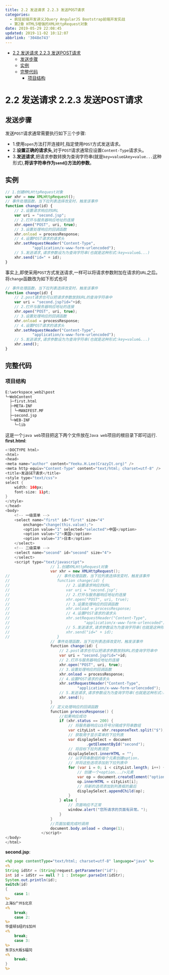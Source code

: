 ```yaml
---
title: 2.2 发送请求 2.2.3 发送POST请求
categories: 
  - 疯狂前端开发讲义JQuery AngularJS Bootstrap前端开发实战
  - 第2章 HTML5增强的XMLHttpRequest对象
date: 2019-05-29 22:08:45
updated: 2019-11-02 10:12:07
abbrlink: '3048e743'
---
```

<div id='my_toc'>

- [2.2 发送请求 2.2.3 发送POST请求](/JavaReadingNotes/3048e743/#2-2-发送请求-2-2-3-发送POST请求)
    - [发送步骤](/JavaReadingNotes/3048e743/#发送步骤)
    - [实例](/JavaReadingNotes/3048e743/#实例)
    - [完整代码](/JavaReadingNotes/3048e743/#完整代码)
        - [项目结构](/JavaReadingNotes/3048e743/#项目结构)

</div>
<!--more-->
<script>if (navigator.platform.toLowerCase() == 'win32'){document.getElementById('my_toc').style.display = 'none';}</script>

<!--end-->
# 2.2 发送请求 2.2.3 发送POST请求 #
## 发送步骤 ##
发送`POST`请求通常需要执行如下三个步骤:
- 1.使用`open`方法打开连接时,指定使用`POST`方式发送请求。
- 2.**设置正确的请求头**,对于`POST`请求通常应设置`Content-Type`请求头。
- 3.**发送请求**,把请求参数转换为查询字符串(就是`key=value&key=value...`这种形式),**将该字符串作为`send`()方法的参数**。

## 实例 ##
```javascript
// 1.创建XMLHttpRequest对象
var xhr = new XMLHttpRequest();
// 事件处理函数，当下拉列表选择改变时，触发该事件
function change(id) {
    // 2.设置请求响应的URL
    var uri = "second.jsp";
    // 2.打开与服务器响应地址的连接
    xhr.open("POST", uri, true);
    // 3.设置处理响应的回调函数
    xhr.onload = processResponse;
    // 4.设置POST请求的请求头
    xhr.setRequestHeader("Content-Type",
            "application/x-www-form-urlencoded");
    // 5.发送请求,请求参数设为为查询字符串(也就是这种形式:key=value&...)
    xhr.send("id=" + id);
}
```
事实上,即使采用`POST`方式发送请求,一样可以将请求参数附加在请求的`URL`之后。将`change`函数改为如下形式也可
```javascript
// 事件处理函数，当下拉列表选择改变时，触发该事件
function change(id) {
    // 2.post请求也可以把请求参数放到URL的查询字符串中
    var uri = "second.jsp?id="+id;
    // 2.打开与服务器响应地址的连接
    xhr.open("POST", uri, true);
    // 3.设置处理响应的回调函数
    xhr.onload = processResponse;
    // 4.设置POST请求的请求头
    xhr.setRequestHeader("Content-Type",
            "application/x-www-form-urlencoded");
    // 5.发送请求,请求参数设为为查询字符串(也就是这种形式:key=value&...)
    xhr.send();
}
```
## 完整代码 ##
### 项目结构 ###
```cmd
E:\workspace_web2\post
└─WebContent
  ├─first.html
  ├─META-INF
  │ └─MANIFEST.MF
  ├─second.jsp
  └─WEB-INF
    └─lib
```
这是一个`java web`项目把这下两个文件放在`Java web`项目的根目录下即可运行.
**first.html**:
```java
<!DOCTYPE html>
<html>
<head>
<meta name="author" content="Yeeku.H.Lee(CrazyIt.org)" />
<meta http-equiv="Content-Type" content="text/html; charset=utf-8" />
<title>发送GET请求</title>
<style type="text/css">
select {
    width: 160px;
    font-size: 11pt;
}
</style>
</head>
<body>
    <!-- 一级菜单 -->
    <select name="first" id="first" size="4"
        onchange="change(this.value);">
        <option value="1" selected="selected">中国</option>
        <option value="2">美国</option>
        <option value="3">日本</option>
    </select>
    <!-- 二级菜单 -->
    <select name="second" id="second" size="4">
    </select>
    <script type="text/javascript">
                    // 1.创建XMLHttpRequest对象
                    var xhr = new XMLHttpRequest();
//                     // 事件处理函数，当下拉列表选择改变时，触发该事件
//                     function change(id) {
//                         // 2.设置请求响应的URL
//                         var uri = "second.jsp";
//                         // 2.打开与服务器响应地址的连接
//                         xhr.open("POST", uri, true);
//                         // 3.设置处理响应的回调函数
//                         xhr.onload = processResponse;
//                         // 4.设置POST请求的请求头
//                         xhr.setRequestHeader("Content-Type",
//                                 "application/x-www-form-urlencoded");
//                         // 5.发送请求,请求参数设为为查询字符串(也就是这种形式:key=value&...)
//                         xhr.send("id=" + id);
//                     }
                    // 事件处理函数，当下拉列表选择改变时，触发该事件
                    function change(id) {
                        // 2.post请求也可以把请求参数放到URL的查询字符串中
                        var uri = "second.jsp?id="+id;
                        // 2.打开与服务器响应地址的连接
                        xhr.open("POST", uri, true);
                        // 3.设置处理响应的回调函数
                        xhr.onload = processResponse;
                        // 4.设置POST请求的请求头
                        xhr.setRequestHeader("Content-Type",
                                "application/x-www-form-urlencoded");
                        // 5.发送请求,请求参数设为为查询字符串(也就是这种形式:key=value&...)
                        xhr.send();
                    }
                    // 定义处理响应的回调函数
                    function processResponse() {
                        //如果响应成功
                        if (xhr.status == 200) {
                            // 将服务器响应以$符号分隔成字符串数组
                            var cityList = xhr.responseText.split("$");
                            // 获取用于显示菜单的下拉列表
                            var displaySelect = document
                                    .getElementById("second");
                            // 将目标下拉列表清空
                            displaySelect.innerHTML = "";
                            // 以字符串数组的每个元素创建option，
                            // 并将这些选项添加到下拉列表中
                            for (var i = 0; i < cityList.length; i++) {
                                // 创建一个<option.../>元素
                                var op = document.createElement("option");
                                op.innerHTML = cityList[i];
                                // 将新的选项添加到列表框的最后
                                displaySelect.appendChild(op);
                            }
                        } else {
                            // 页面响应不正常
                            window.alert("您所请求的页面有异常。");
                        }
                    }
                    //页面加载完成时调用
                    document.body.onload = change(1);
                </script>
</body>
</html>
```
**second.jsp**:
```jsp
<%@ page contentType="text/html; charset=utf-8" language="java" %>
<%
String idStr = (String)request.getParameter("id");
int id = idStr == null ? 1 : Integer.parseInt(idStr);
System.out.println(id);
switch(id)
{
	case 1:
%>
上海$广州$北京
<%
	break;
	case 2:
%>
华盛顿$纽约$加州
<%
	break;
	case 3:
%>
东京$大板$福冈
<%
	break;
}
%>
```
